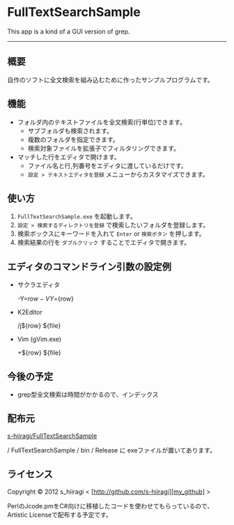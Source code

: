 FullTextSearchSample
===================

This app is a kind of a GUI version of grep.

* * *

概要
-----
自作のソフトに全文検索を組み込むために作ったサンプルプログラムです。

機能
-----
* フォルダ内のテキストファイルを全文検索(行単位)できます。
	* サブフォルダも検索されます。
	* 複数のフォルダを指定できます。
	* 検索対象ファイルを拡張子でフィルタリングできます。
* マッチした行をエディタで開けます。
	* ファイル名と行,列番号をエディタに渡しているだけです。
	* `設定 > テキストエディタを登録` メニューからカスタマイズできます。

使い方
-----
1. `FullTextSearchSample.exe` を起動します。
2. `設定 > 検索するディレクトリを登録` で検索したいフォルダを登録します。
3. 検索ボックスにキーワードを入れて `Enter` or `検索ボタン` を押します。
4. 検索結果の行を `ダブルクリック` することでエディタで開きます。

エディタのコマンドライン引数の設定例
-----
* サクラエディタ

    -Y=${row} -VY=${row}

* K2Editor

    /j${row} ${file}

* Vim (gVim.exe)

    +${row} ${file}

今後の予定
-----
* grep型全文検索は時間がかかるので、インデックス

配布元
-----
[s-hiiragi/FullTextSearchSample](https://github.com/s-hiiragi/FullTextSearchSample)

/ FullTextSearchSample / bin / Release に exeファイルが置いてあります。

ライセンス
-----
Copyright &copy; 2012 s_hiiragi &lt; [http://github.com/s-hiiragi][my_github] &gt;

  [my_github]: http://github.com/s-hiiragi

PerlのJcode.pmをC#向けに移植したコードを使わせてもらっているので、
Artistic Licenseで配布する予定です。
